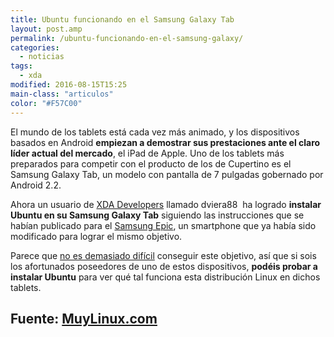```yaml
---
title: Ubuntu funcionando en el Samsung Galaxy Tab
layout: post.amp
permalink: /ubuntu-funcionando-en-el-samsung-galaxy/
categories:
  - noticias
tags:
  - xda
modified: 2016-08-15T15:25
main-class: "articulos"
color: "#F57C00"
---
```


El mundo de los tablets está cada vez más animado, y los dispositivos basados en Android **empiezan a demostrar sus prestaciones ante el claro líder actual del mercado**, el iPad de Apple. Uno de los tablets más preparados para competir con el producto de los de Cupertino es el Samsung Galaxy Tab, un modelo con pantalla de 7 pulgadas gobernado por Android 2.2.

<figure>
    <amp-img on="tap:lightbox1" role="button" tabindex="0" layout="responsive" title="Ubuntu-GalaxyTab2" src="https://1.bp.blogspot.com/_IlK2pNFFgGM/TOkdxedlYmI/AAAAAAAAAFU/5pKNyy3XBuA/s1600/Ubuntu-GalaxyTab2.jpg" alt="ubuntu en samsung galaxy"></amp-img>
</figure>

Ahora un usuario de [XDA Developers][1] llamado dviera88 &nbsp;ha logrado **instalar Ubuntu en su Samsung Galaxy Tab** siguiendo las instrucciones que se habían publicado para el [Samsung Epic][2], un smartphone que ya había sido modificado para lograr el mismo objetivo.

Parece que [no es demasiado difícil][3] conseguir este objetivo, así que si sois los afortunados poseedores de uno de estos dispositivos, **podéis probar a instalar Ubuntu** para ver qué tal funciona esta distribución Linux en dichos tablets.

## Fuente: <a href="http://www.muylinux.com/2010/11/20/ubuntu-funcionando-en-el-samsung-galaxy-tab" target="_blank">MuyLinux.com</a> 

 [1]: http://www.xda-developers.com/android/ubuntu-running-on-galaxy-tab/
 [2]: http://forum.xda-developers.com/showthread.php?t=823370
 [3]: http://forum.xda-developers.com/showthread.php?t=836022
